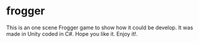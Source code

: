 # frogger
This is an one scene Frogger game to show how it could be develop. It was made in Unity coded in C#. Hope you like it. Enjoy it!.
